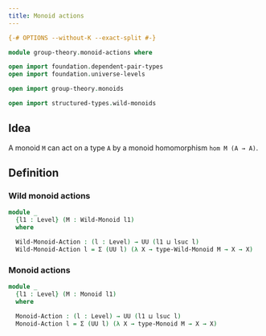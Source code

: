```yaml
---
title: Monoid actions
---
```


```agda
{-# OPTIONS --without-K --exact-split #-}

module group-theory.monoid-actions where

open import foundation.dependent-pair-types
open import foundation.universe-levels

open import group-theory.monoids

open import structured-types.wild-monoids
```

## Idea

A monoid `M` can act on a type `A` by a monoid homomorphism `hom M (A → A)`.

## Definition

### Wild monoid actions

```agda
module _
  {l1 : Level} (M : Wild-Monoid l1)
  where

  Wild-Monoid-Action : (l : Level) → UU (l1 ⊔ lsuc l)
  Wild-Monoid-Action l = Σ (UU l) (λ X → type-Wild-Monoid M → X → X)
```

### Monoid actions

```agda
module _
  {l1 : Level} (M : Monoid l1)
  where

  Monoid-Action : (l : Level) → UU (l1 ⊔ lsuc l)
  Monoid-Action l = Σ (UU l) (λ X → type-Monoid M → X → X)
```

